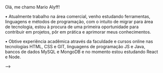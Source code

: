 Olá, me chamo Mario Alyff!

•	Atualmente trabalho na área comercial, venho estudando ferramentas, linguagens e métodos de programação, com o intuito de migrar para área de tecnologia, estou à procura de uma primeira oportunidade para contribuir em projetos, pôr em prática e aprimorar meus conhecimentos.

•	Obtive experiência acadêmica através da faculdade e cursos online nas tecnologias HTML, CSS e GIT, linguagens de programação JS e Java, bancos de dados MySQL e MongoDB e no momento estou estudando 
React e Node.


-->
